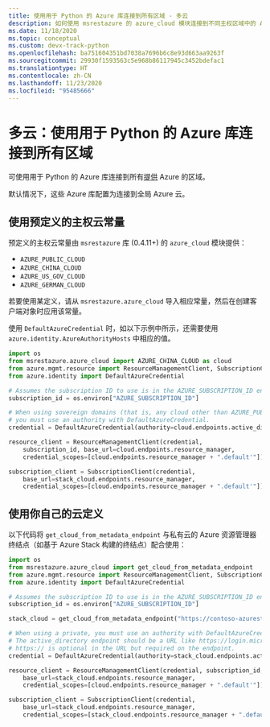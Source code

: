 ```yaml
---
title: 使用用于 Python 的 Azure 库连接到所有区域 - 多云
description: 如何使用 msrestazure 的 azure_cloud 模块连接到不同主权区域中的 Azure
ms.date: 11/18/2020
ms.topic: conceptual
ms.custom: devx-track-python
ms.openlocfilehash: ba751604351bd7038a7696b6c8e93d663aa9263f
ms.sourcegitcommit: 29930f1593563c5e968b86117945c3452bdefac1
ms.translationtype: HT
ms.contentlocale: zh-CN
ms.lasthandoff: 11/23/2020
ms.locfileid: "95485666"
---
```

# <a name="multi-cloud-connect-to-all-regions-with-the-azure-libraries-for-python"></a>多云：使用用于 Python 的 Azure 库连接到所有区域

可使用用于 Python 的 Azure 库连接到所有[提供](https://azure.microsoft.com/regions/services) Azure 的区域。

默认情况下，这些 Azure 库配置为连接到全局 Azure 云。

## <a name="using-pre-defined-sovereign-cloud-constants"></a>使用预定义的主权云常量

预定义的主权云常量由 `msrestazure` 库 (0.4.11+) 的 `azure_cloud` 模块提供：

- `AZURE_PUBLIC_CLOUD`
- `AZURE_CHINA_CLOUD`
- `AZURE_US_GOV_CLOUD`
- `AZURE_GERMAN_CLOUD`

若要使用某定义，请从 `msrestazure.azure_cloud` 导入相应常量，然后在创建客户端对象时应用该常量。 

使用 `DefaultAzureCredential` 时，如以下示例中所示，还需要使用 `azure.identity.AzureAuthorityHosts` 中相应的值。

```python
import os
from msrestazure.azure_cloud import AZURE_CHINA_CLOUD as cloud
from azure.mgmt.resource import ResourceManagementClient, SubscriptionClient
from azure.identity import DefaultAzureCredential

# Assumes the subscription ID to use is in the AZURE_SUBSCRIPTION_ID environment variable
subscription_id = os.environ["AZURE_SUBSCRIPTION_ID"]

# When using sovereign domains (that is, any cloud other than AZURE_PUBLIC_CLOUD),
# you must use an authority with DefaultAzureCredential.
credential = DefaultAzureCredential(authority=cloud.endpoints.active_directory)

resource_client = ResourceManagementClient(credential,
    subscription_id, base_url=cloud.endpoints.resource_manager,
    credential_scopes=[cloud.endpoints.resource_manager + ".default'"])

subscription_client = SubscriptionClient(credential,
    base_url=stack_cloud.endpoints.resource_manager,
    credential_scopes=[cloud.endpoints.resource_manager + ".default'"])
```
  
## <a name="using-your-own-cloud-definition"></a>使用你自己的云定义

以下代码将 `get_cloud_from_metadata_endpoint` 与私有云的 Azure 资源管理器终结点（如基于 Azure Stack 构建的终结点）配合使用：

```python
import os
from msrestazure.azure_cloud import get_cloud_from_metadata_endpoint
from azure.mgmt.resource import ResourceManagementClient, SubscriptionClient
from azure.identity import DefaultAzureCredential

# Assumes the subscription ID to use is in the AZURE_SUBSCRIPTION_ID environment variable
subscription_id = os.environ["AZURE_SUBSCRIPTION_ID"]

stack_cloud = get_cloud_from_metadata_endpoint("https://contoso-azurestack-arm-endpoint.com")

# When using a private, you must use an authority with DefaultAzureCredential.
# The active_directory endpoint should be a URL like https://login.microsoftonline.com.
# https:// is optional in the URL but required on the endpoint.
credential = DefaultAzureCredential(authority=stack_cloud.endpoints.active_directory)

resource_client = ResourceManagementClient(credential, subscription_id,
    base_url=stack_cloud.endpoints.resource_manager,
    credential_scopes=[cloud.endpoints.resource_manager + ".default'"])

subscription_client = SubscriptionClient(credential,
    base_url=stack_cloud.endpoints.resource_manager,
    credential_scopes=[stack_cloud.endpoints.resource_manager + ".default'"])
```
